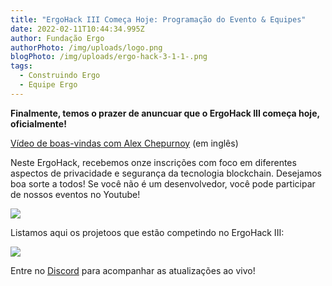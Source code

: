 ```yaml
---
title: "ErgoHack III Começa Hoje: Programação do Evento & Equipes"
date: 2022-02-11T10:44:34.995Z
author: Fundação Ergo
authorPhoto: /img/uploads/logo.png
blogPhoto: /img/uploads/ergo-hack-3-1-1-.png
tags:
  - Construindo Ergo
  - Equipe Ergo
---
```

<!--StartFragment-->

**Finalmente, temos o prazer de anuncuar que o ErgoHack III começa hoje, oficialmente!**

[Vídeo de boas-vindas com Alex Chepurnoy](https://www.youtube.com/watch?v=XomqYgLDfHg) (em inglês)

Neste ErgoHack, recebemos onze inscrições com foco em diferentes aspectos de privacidade e segurança da tecnologia blockchain. Desejamos boa sorte a todos! Se você não é um desenvolvedor, você pode participar de nossos eventos no Youtube!

![](https://lh3.googleusercontent.com/QswEvOou3zDgRPctcMKIcSkDclRpjf8cF7kT3-4j1IywAp4JOXUDJkC4wX5IXcivMEylBaH9NYHlPly4fdoo8V1Px7FdHpiUsiGIs4f7u3Xwd4blyXJE4Cz0iXRZ7_oK12H3p6q-)

Listamos aqui os projetoos que estão competindo no ErgoHack III:

![](https://lh5.googleusercontent.com/8WLERiAoQicLva0YL0DlMPshXrNtuK04CJ560C3BVPYYoe07PbCxOB0Tl1_tyoS3X3fPiUBO4hXoSGzVq_xXiSy0Iw_MK0OaTjjpSX8xTkpg7Ugn6Vj736lww24udFZDR8qzzU-c)

Entre no [Discord](https://discord.gg/pdZ3rKkd) para acompanhar as atualizações ao vivo!

<!--EndFragment-->
